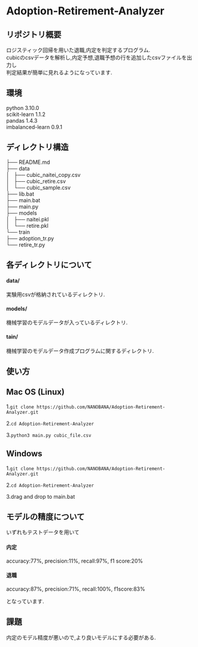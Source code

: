 # Adoption-Retirement-Analyzer

リポジトリ概要
------------------------------------------
ロジスティック回帰を用いた退職,内定を判定するプログラム.<br>
cubicのcsvデータを解析し,内定予想,退職予想の行を追加したcsvファイルを出力し<br>
判定結果が簡単に見れるようになっています.

環境
------------------------------------------
python 3.10.0<br>
scikit-learn 1.1.2<br>
pandas 1.4.3<br>
imbalanced-learn 0.9.1<br>

ディレクトリ構造
------------------------------------------
├── README.md<br>
├── data<br>
│   ├── cubic_naitei_copy.csv<br>
│   ├── cubic_retire.csv<br>
│   └── cubic_sample.csv<br>
├── lib.bat<br>
├── main.bat<br>
├── main.py<br>
├── models<br>
│   ├── naitei.pkl<br>
│   └── retire.pkl<br>
└── train<br>
    ├── adoption_tr.py<br>
    └── retire_tr.py<br>
    
各ディレクトリについて
------------------------------------------
#### data/ <br>
実験用csvが格納されているディレクトリ.

#### models/ <br>
機械学習のモデルデータが入っているディレクトリ.

#### tain/ <br>
機械学習のモデルデータ作成プログラムに関するディレクトリ.

使い方
------------------------------------------
## Mac OS (Linux) <br>
1.`git clone https://github.com/NANOBANA/Adoption-Retirement-Analyzer.git`

2.`cd Adoption-Retirement-Analyzer`

3.`python3 main.py cubic_file.csv`

## Windows <br>
1.`git clone https://github.com/NANOBANA/Adoption-Retirement-Analyzer.git`

2.`cd Adoption-Retirement-Analyzer`

3.drag and drop to main.bat


モデルの精度について
------------------------------------------
いずれもテストデータを用いて

#### 内定 <br>
accuracy:77%, precision:11%, recall:97%, f1 score:20%

#### 退職 <br>
accuracy:87%, precision:71%, recall:100%, f1score:83%

となっています.

課題
-----------------------------------------
内定のモデル精度が悪いので,より良いモデルにする必要がある.
